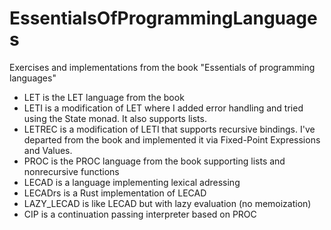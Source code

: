 # EssentialsOfProgrammingLanguages

Exercises and implementations from the book "Essentials of programming languages"

- LET is the LET language from the book
- LETI is a modification of LET where I added error handling and tried using the State monad. It also supports lists.
- LETREC is a modification of LETI that supports recursive bindings. I've departed from the book and implemented it via Fixed-Point Expressions and Values.
- PROC is the PROC language from the book supporting lists and nonrecursive functions
- LECAD is a language implementing lexical adressing
- LECADrs is a Rust implementation of LECAD
- LAZY_LECAD is like LECAD but with lazy evaluation (no memoization)
- CIP is a continuation passing interpreter based on PROC
